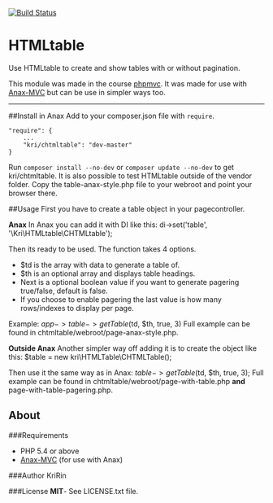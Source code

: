 [![Build Status](https://travis-ci.org/KriRin/CHTMLtable.svg?branch=master)](https://travis-ci.org/KriRin/CHTMLtable)

HTMLtable
=========

Use HTMLtable to create and show tables with or without pagination.

This module was made in the course [phpmvc](http://dbwebb.se/phpmvc).
It was made for use with [Anax-MVC](https://github.com/mosbth/Anax-MVC) but can be use in simpler ways too.




-------------
##Install in Anax
Add to your composer.json file with `require`.

    "require": {
        ...
        "kri/chtmltable": "dev-master"
    }

Run `composer install --no-dev` or `composer update --no-dev` to get kri/chtmltable.
It is also possible to test HTMLtable outside of the vendor folder. Copy the table-anax-style.php file to your webroot and point your browser there.



##Usage
First you have to create a table object in your pagecontroller.

**Anax**
In Anax you can add it with DI like this: di->set('table', '\Kri\HTMLtable\CHTMLtable');

Then its ready to be used. The function takes 4 options. 

* $td is the array with data to generate a table of.
* $th is an optional array and displays table headings.
* Next is a optional boolean value if you want to generate pagering true/false, default is false.
* If you choose to enable pagering the last value is how many rows/indexes to display per page.

Example: $app->table->getTable($td, $th, true, 3)
Full example can be found in chtmltable/webroot/page-anax-style.php.


**Outside Anax**
Another simpler way off adding it is to create the object like this: $table = new kri\HTMLTable\CHTMLTable();

Then use it the same way as in Anax: $table->getTable($td, $th, true, 3);
Full example can be found in chtmltable/webroot/page-with-table.php **and** page-with-table-pagering.php.




About
-----
###Requirements
* PHP 5.4 or above
* [Anax-MVC](https://github.com/mosbth/Anax-MVC) (for use with Anax)

###Author
KriRin

###License
**MIT**- See LICENSE.txt file.
